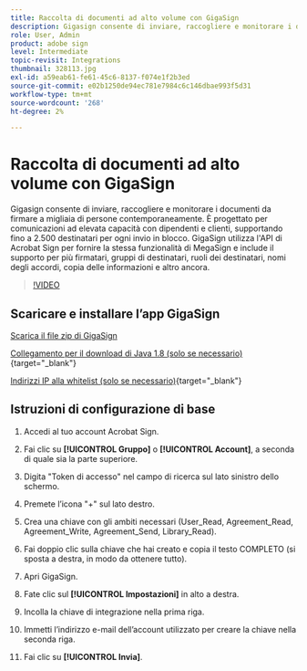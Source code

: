 ```yaml
---
title: Raccolta di documenti ad alto volume con GigaSign
description: Gigasign consente di inviare, raccogliere e monitorare i documenti da firmare a migliaia di persone contemporaneamente
role: User, Admin
product: adobe sign
level: Intermediate
topic-revisit: Integrations
thumbnail: 328113.jpg
exl-id: a59eab61-fe61-45c6-8137-f074e1f2b3ed
source-git-commit: e02b1250de94ec781e7984c6c146dbae993f5d31
workflow-type: tm+mt
source-wordcount: '268'
ht-degree: 2%

---
```


# Raccolta di documenti ad alto volume con GigaSign

Gigasign consente di inviare, raccogliere e monitorare i documenti da firmare a migliaia di persone contemporaneamente. È progettato per comunicazioni ad elevata capacità con dipendenti e clienti, supportando fino a 2.500 destinatari per ogni invio in blocco. GigaSign utilizza l&#39;API di Acrobat Sign per fornire la stessa funzionalità di MegaSign e include il supporto per più firmatari, gruppi di destinatari, ruoli dei destinatari, nomi degli accordi, copia delle informazioni e altro ancora.

>[!VIDEO](https://video.tv.adobe.com/v/328113?hidetitle=true)

## Scaricare e installare l’app GigaSign

[Scarica il file zip di GigaSign](https://documentcloud.adobe.com/link/track?uri=urn:aaid:scds:US:8975dbca-98d5-4e66-9164-d21163c91c7f)

[Collegamento per il download di Java 1.8 (solo se necessario)](https://www.oracle.com/java/technologies/javase/javase8-archive-downloads.html) {target=&quot;_blank&quot;}

[Indirizzi IP alla whitelist (solo se necessario)](https://helpx.adobe.com/it/sign/system-requirements.html#IPs){target=&quot;_blank&quot;}

## Istruzioni di configurazione di base

1. Accedi al tuo account Acrobat Sign.

1. Fai clic su **[!UICONTROL Gruppo]** o **[!UICONTROL Account]**, a seconda di quale sia la parte superiore.

1. Digita &quot;Token di accesso&quot; nel campo di ricerca sul lato sinistro dello schermo.

1. Premete l’icona &quot;+&quot; sul lato destro.

1. Crea una chiave con gli ambiti necessari (User_Read, Agreement_Read, Agreement_Write, Agreement_Send, Library_Read).

1. Fai doppio clic sulla chiave che hai creato e copia il testo COMPLETO (si sposta a destra, in modo da ottenere tutto).

1. Apri GigaSign.

1. Fate clic sul **[!UICONTROL Impostazioni]** in alto a destra.

1. Incolla la chiave di integrazione nella prima riga.

1. Immetti l’indirizzo e-mail dell’account utilizzato per creare la chiave nella seconda riga.

1. Fai clic su **[!UICONTROL Invia]**.
